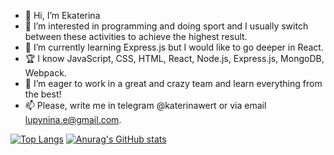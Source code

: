- 👋 Hi, I’m Ekaterina
- 👀 I’m interested in programming and doing sport and I usually switch between these activities to achieve the highest result.
- 🌱 I’m currently learning Express.js but I would like to go deeper in React.
- 🏆 I know JavaScript, CSS, HTML, React, Node.js, Express.js, MongoDB, Webpack.
- 💞️ I’m eager to work in a great and crazy team and learn everything from the best!
- 📫 Please, write me in telegram @katerinawert or via email lupynina.e@gmail.com.

[![Top Langs](https://github-readme-stats.vercel.app/api/top-langs/?username=ekaterina-wert)](https://github.com/anuraghazra/github-readme-stats)
[![Anurag's GitHub stats](https://github-readme-stats.vercel.app/api?username=ekaterina-wert)](https://github.com/anuraghazra/github-readme-stats)

<!---
ekaterina-wert/ekaterina-wert is a ✨ special ✨ repository because its `README.md` (this file) appears on your GitHub profile.
You can click the Preview link to take a look at your changes.
--->
